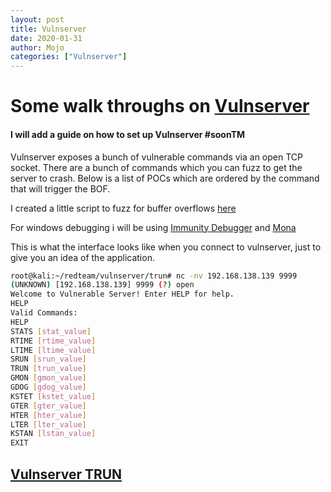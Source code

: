 ```yaml
---
layout: post
title: Vulnserver
date: 2020-01-31
author: Mojo
categories: ["Vulnserver"]
---
```

# **Some walk throughs on [Vulnserver](https://github.com/stephenbradshaw/vulnserver)**

#### I will add a guide on how to set up Vulnserver #soonTM

Vulnserver exposes a bunch of vulnerable commands via an open TCP socket.
There are a bunch of commands which you can fuzz to get the server to crash.
Below is a list of POCs which are ordered by the command that will trigger the BOF.

I created a little script to fuzz for buffer overflows [here](https://gist.github.com/mojodojo101/9df5012a0928f824d158e50d91305435)

For windows debugging i will be using [Immunity Debugger](https://www.immunityinc.com/products/debugger/) and [Mona](https://github.com/corelan/mona.git)


This is what the interface looks like when you connect to vulnserver, just to give you an idea of the application.

```bash
root@kali:~/redteam/vulnserver/trun# nc -nv 192.168.138.139 9999
(UNKNOWN) [192.168.138.139] 9999 (?) open
Welcome to Vulnerable Server! Enter HELP for help.
HELP
Valid Commands:
HELP
STATS [stat_value]
RTIME [rtime_value]
LTIME [ltime_value]
SRUN [srun_value]
TRUN [trun_value]
GMON [gmon_value]
GDOG [gdog_value]
KSTET [kstet_value]
GTER [gter_value]
HTER [hter_value]
LTER [lter_value]
KSTAN [lstan_value]
EXIT

```


## [Vulnserver TRUN ](/bofs/vulnserver/trun.html)